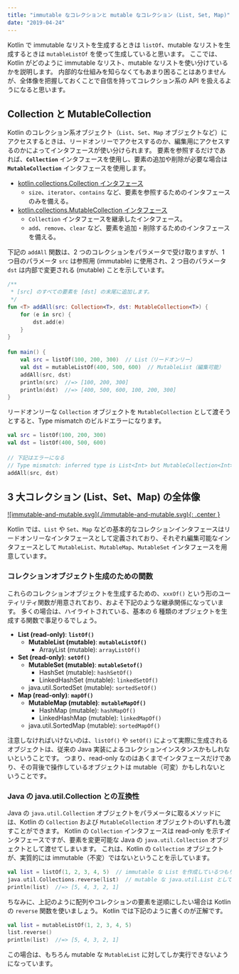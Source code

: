```yaml
---
title: "immutable なコレクションと mutable なコレクション (List, Set, Map)"
date: "2019-04-24"
---
```


Kotlin で immutable なリストを生成するときは `listOf`、mutable なリストを生成するときは `mutableListOf` を使って生成していると思います。
ここでは、Kotlin がどのように immutable なリスト、mutable なリストを使い分けているかを説明します。
内部的な仕組みを知らなくてもあまり困ることはありませんが、全体像を把握しておくことで自信を持ってコレクション系の API を扱えるようになると思います。


Collection と MutableCollection
----

Kotlin のコレクション系オブジェクト（`List`、`Set`、`Map` オブジェクトなど）にアクセスするときは、リードオンリーでアクセスするのか、編集用にアクセスするのかによってインタフェースが使い分けられます。
要素を参照するだけであれば、**`Collection`** インタフェースを使用し、要素の追加や削除が必要な場合は **`MutableCollection`** インタフェースを使用します。

* [kotlin.collections.Collection インタフェース](https://kotlinlang.org/api/latest/jvm/stdlib/kotlin.collections/-collection/index.html)
    * `size`、`iterator`、`contains` など、要素を参照するためのインタフェースのみを備える。
* [kotlin.collections.MutableCollection インタフェース](https://kotlinlang.org/api/latest/jvm/stdlib/kotlin.collections/-mutable-collection/index.html)
    * `Collection` インタフェースを継承したインタフェース。
    * `add`、`remove`、`clear` など、要素を追加・削除するためのインタフェースを備える。

下記の `addAll` 関数は、2 つのコレクションをパラメータで受け取りますが、1 つ目のパラメータ `src` は参照用 (immutable) に使用され、2 つ目のパラメータ `dst` は内部で変更される (mutable) ことを示しています。

```kotlin
/**
 * [src] のすべての要素を [dst] の末尾に追加します。
 */
fun <T> addAll(src: Collection<T>, dst: MutableCollection<T>) {
    for (e in src) {
        dst.add(e)
    }
}

fun main() {
    val src = listOf(100, 200, 300)  // List（リードオンリー）
    val dst = mutableListOf(400, 500, 600)  // MutableList（編集可能）
    addAll(src, dst)
    println(src)  //=> [100, 200, 300]
    println(dst)  //=> [400, 500, 600, 100, 200, 300]
}
```

リードオンリーな `Collection` オブジェクトを `MutableCollection` として渡そうとすると、Type mismatch のビルドエラーになります。

```kotlin
val src = listOf(100, 200, 300)
val dst = listOf(400, 500, 600)

// 下記はエラーになる
// Type mismatch: inferred type is List<Int> but MutableCollection<Int> was expected
addAll(src, dst)
```


3 大コレクション (List、Set、Map) の全体像
----

<a href="./immutable-and-mutable.puml.txt">
![immutable-and-mutable.svg](./immutable-and-mutable.svg){: .center }
</a>

Kotlin では、`List` や `Set`、`Map` などの基本的なコレクションインタフェースはリードオンリーなインタフェースとして定義されており、それぞれ編集可能なインタフェースとして `MutableList`、`MutableMap`、`MutableSet` インタフェースを用意しています。

### コレクションオブジェクト生成のための関数

これらのコレクションオブジェクトを生成するための、`xxxOf()` という形のユーティリティ関数が用意されており、およそ下記のような継承関係になっています。
多くの場合は、ハイライトされている、基本の 6 種類のオブジェクトを生成する関数で事足りるでしょう。

- <b>List (read-only)</b>: **`listOf()`**
    - <b>MutableList (mutable)</b>: **`mutableListOf()`**
        - ArrayList (mutable): `arrayListOf()`
- <b>Set (read-only)</b>: **`setOf()`**
    - <b>MutableSet (mutable)</b>: **`mutableSetof()`**
        - HashSet (mutable): `hashSetOf()`
        - LinkedHashSet (mutable): `linkedSetOf()`
    - java.util.SortedSet (mutable): `sortedSetOf()`
- <b>Map (read-only)</b>: **`mapOf()`**
    - <b>MutableMap (mutable)</b>: **`mutableMapOf()`**
        - HashMap (mutable): `hashMapOf()`
        - LinkedHashMap (mutable): `linkedMapOf()`
    - java.util.SortedMap (mutable): `sortedMapOf()`

注意しなければいけないのは、`listOf()` や `setOf()` によって実際に生成されるオブジェクトは、従来の Java 実装によるコレクションインスタンスかもしれないということです。
つまり、read-only なのはあくまでインタフェースだけであり、その背後で操作しているオブジェクトは mutable（可変）かもしれないということです。


### Java の java.util.Collection との互換性

Java の `java.util.Collection` オブジェクトをパラメータに取るメソッドには、Kotlin の `Collection` および `MutableCollection` オブジェクトのいずれも渡すことができます。
Kotlin の `Collection` インタフェースは read-only を示すインタフェースですが、要素を変更可能な Java の `java.util.Collection` オブジェクトとして渡せてしまいます。
これは、Kotlin の `Collection` オブジェクトが、実質的には immutable（不変）ではないということを示しています。

```kotlin
val list = listOf(1, 2, 3, 4, 5)  // immutable な List を作成しているつもり
java.util.Collections.reverse(list)  // mutable な java.util.List として渡せる
println(list)  //=> [5, 4, 3, 2, 1]
```

ちなみに、上記のように配列やコレクションの要素を逆順にしたい場合は Kotlin の `reverse` 関数を使いましょう。
Kotlin では下記のように書くのが正解です。

```kotlin
val list = mutableListOf(1, 2, 3, 4, 5)
list.reverse()
println(list)  //=> [5, 4, 3, 2, 1]
```

この場合は、もちろん mutable な `MutableList` に対してしか実行できないようになっています。


